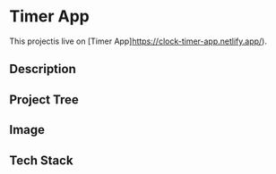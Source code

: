 # Timer App

This projectis live on [Timer App]https://clock-timer-app.netlify.app/).

## Description

## Project Tree

## Image

## Tech Stack

